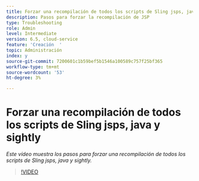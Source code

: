 ```yaml
---
title: Forzar una recompilación de todos los scripts de Sling jsps, java y sightly
description: Pasos para forzar la recompilación de JSP
type: Troubleshooting
role: Admin
level: Intermediate
version: 6.5, cloud-service
feature: 'Creación  '
topic: Administración
index: y
source-git-commit: 7200601c1b59bef5b1546a100589c757f25bf365
workflow-type: tm+mt
source-wordcount: '53'
ht-degree: 3%

---
```



# Forzar una recompilación de todos los scripts de Sling jsps, java y sightly

*Este vídeo muestra los pasos para forzar una recompilación de todos los scripts de Sling jsps, java y sightly.*

>[!VIDEO](https://video.tv.adobe.com/v/335464?quality=9&learn=on)

